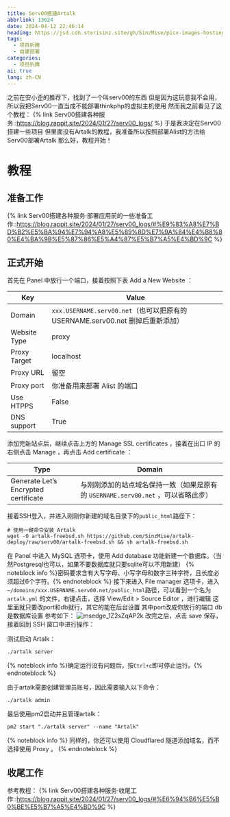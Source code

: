 ```yaml
---
title: Serv00搭建Artalk
abbrlink: 13624
date: 2024-04-12 22:46:14
headimg: https://jsd.cdn.storisinz.site/gh/SinzMise/picx-images-hosting@master/pc.6f0hm71zvw.webp
tags:
  - 项目折腾
  - 自建部署
categories:
  - 项目折腾
ai: true
lang: zh-CN
---
```

之前在安小歪的推荐下，找到了一个叫serv00的东西
但是因为这玩意我不会用，所以我把Serv00一直当成不能部署thinkphp的虚拟主机使用
然而我之前看见了这个教程：
{% link Serv00搭建各种服务::https://blog.rappit.site/2024/01/27/serv00_logs/ %}
于是我决定在Serv00搭建一些项目
但里面没有Artalk的教程，我准备所以按照部署Alist的方法给Serv00部署Artalk
那么好，教程开始！
<!-- more -->
# 教程
## 准备工作
{% link Serv00搭建各种服务·部署应用前的一些准备工作::https://blog.rappit.site/2024/01/27/serv00_logs/#%E9%83%A8%E7%BD%B2%E5%BA%94%E7%94%A8%E5%89%8D%E7%9A%84%E4%B8%80%E4%BA%9B%E5%87%86%E5%A4%87%E5%B7%A5%E4%BD%9C %}
## 正式开始
首先在 Panel 中放行一个端口，接着按照下表 Add a New Website ：

|Key| Value                                                        |
|----|--------------------------------------------------------------|
|Domain|`xxx.USERNAME.serv00.net`（也可以把原有的 USERNAME.serv00.net 删掉后重新添加） |
|Website Type| proxy                                                        |
|Proxy Target| localhost                                                    |
|Proxy URL| 留空                                                           |
|Proxy port| 你准备用来部署 Alist 的端口                                            |
|Use HTPPS| False                                                        |
|DNS support| True                                                         |
添加完新站点后，继续点击上方的 Manage SSL certificates ，接着在出口 IP 的右侧点击 Manage ，再点击 Add certificate ：

|Type|Domain|
|----|----|
|Generate Let’s Encrypted certificate|与刚刚添加的站点域名保持一致（如果是原有的 `USERNAME.serv00.net` ，可以省略此步）|
接着SSH登入，并进入刚刚你新建的域名目录下的`public_html`路径下：
```shell
# 使用一键命令安装 Artalk
wget -O artalk-freebsd.sh https://github.com/SinzMise/artalk-deploy/raw/serv00/artalk-freebsd.sh && sh artalk-freebsd.sh
```

在 Panel 中进入 MySQL 选项卡，使用 Add database 功能新建一个数据库。（当然Postgresql也可以，如果不要数据库就只要sqlite可以不用新建）
{% noteblock info %}密码要求含有大写字母、小写字母和数字三种字符，且长度必须超过6个字符。{% endnoteblock %}
接下来进入 File manager 选项卡，进入`~/domains/xxx.USERNAME.serv00.net/public_html`路径，可以看到一个名为 `artalk.yml` 的文件，右键点击，选择 View/Edit > Source Editor ，进行编辑
这里面就只要改port和db就行，其它的能在后台设置
其中port改成你放行的端口
db是数据库设置
参考如下：
![msedge_1Z2sZqAP2k](https://jsd.cdn.storisinz.site/gh/SinzMise/picx-images-hosting@master/msedge_1Z2sZqAP2k.70a4hbgckz.webp)
改完之后，点击 save 保存，接着回到 SSH 窗口中进行操作：

测试启动 Artalk：
```shell
./artalk server
```
{% noteblock info %}确定运行没有问题后，按`Ctrl+c`即可停止运行。{% endnoteblock %}

由于artalk需要创建管理员账号，因此需要输入以下命令：
```shell
./artalk admin
```
最后使用pm2启动并且管理artalk：
```shell
pm2 start "./artalk server" --name "Artalk"
```

{% noteblock info %} 同样的，你还可以使用 Cloudflared 隧道添加域名，而不选择使用 Proxy 。 {% endnoteblock %}
## 收尾工作
参考教程：
{% link Serv00搭建各种服务·收尾工作::https://blog.rappit.site/2024/01/27/serv00_logs/#%E6%94%B6%E5%B0%BE%E5%B7%A5%E4%BD%9C %}
